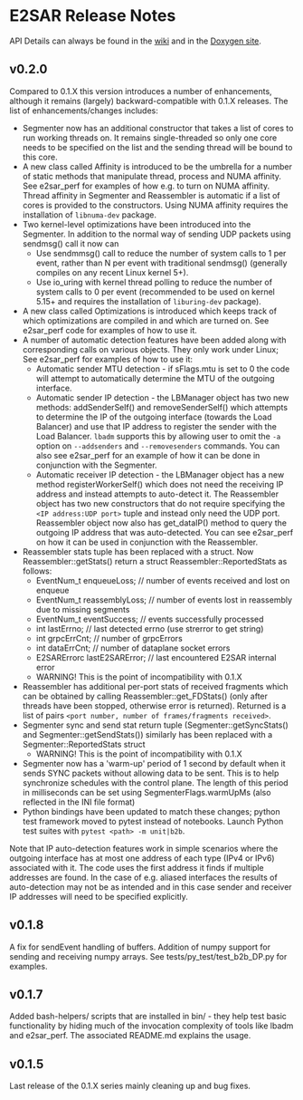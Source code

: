 # E2SAR Release Notes

API Details can always be found in the [wiki](https://github.com/JeffersonLab/E2SAR/wiki) and in the [Doxygen site](https://jeffersonlab.github.io/E2SAR-doc/annotated.html). 

## v0.2.0

Compared to 0.1.X this version introduces a number of enhancements, although it remains (largely) backward-compatible with 0.1.X releases. The list of enhancements/changes includes:

- Segmenter now has an additional constructor that takes a list of cores to run working threads on. It remains single-threaded so only one core needs to be specified on the list and the sending thread will be bound to this core. 
- A new class called Affinity is introduced to be the umbrella for a number of static methods that manipulate thread, process and NUMA affinity. See e2sar_perf for examples of how e.g. to turn on NUMA affinity. Thread affinity in Segmenter and Reassembler is automatic if a list of cores is provided to the constructors. Using NUMA affinity requires the installation of `libnuma-dev` package.
- Two kernel-level optimizations have been introduced into the Segmenter. In addition to the normal way of sending UDP packets using sendmsg() call it now can
    - Use sendmmsg() call to reduce the number of system calls to 1 per event, rather than N per event with traditional sendmsg() (generally compiles on any recent Linux kernel 5+).
    - Use io_uring with kernel thread polling to reduce the number of system calls to 0 per event (recommended to be used on kernel 5.15+ and requires the installation of `liburing-dev` package). 
- A new class called Optimizations is introduced which keeps track of which optimizations are compiled in and which are turned on. See e2sar_perf code for examples of how to use it.
- A number of automatic detection features have been added along with corresponding calls on various objects. They only work under Linux; See e2sar_perf for examples of how to use it:
    - Automatic sender MTU detection - if sFlags.mtu is set to 0 the code will attempt to automatically determine the MTU of the outgoing interface.
    - Automatic sender IP detection - the LBManager object has two new methods: addSenderSelf() and removeSenderSelf() which attempts to determine the IP of the outgoing interface (towards the Load Balancer) and use that IP address to register the sender with the Load Balancer. `lbadm` supports this by allowing user to omit the `-a` option on `--addsenders` and `--removesenders` commands. You can also see e2sar_perf for an example of how it can be done in conjunction with the Segmenter.
    - Automatic receiver IP detection - the LBManager object has a new method registerWorkerSelf() which does not need the receiving IP address and instead attempts to auto-detect it. The Reassembler object has two new constructors that do not require specifying the `<IP address:UDP port>` tuple and instead only need the UDP port. Reassembler object now also has get_dataIP() method to query the outgoing IP address that was auto-detected. You can see e2sar_perf on how it can be used in conjunction with the Reassembler.
- Reassembler stats tuple has been replaced with a struct. Now Reassembler::getStats() return a struct Reassembler::ReportedStats as follows:
    - EventNum_t enqueueLoss;  // number of events received and lost on enqueue
    - EventNum_t reassemblyLoss; // number of events lost in reassembly due to missing segments
    - EventNum_t eventSuccess; // events successfully processed
    - int lastErrno; // last detected errno (use strerror to get string)
    - int grpcErrCnt; // number of grpcErrors 
    - int dataErrCnt; // number of dataplane socket errors
    - E2SARErrorc lastE2SARError;  // last encountered E2SAR internal error
    - WARNING! This is the point of incompatibility with 0.1.X 
- Reassembler has additional per-port stats of received fragments which can be obtained by calling Reassembler::get_FDStats() (only after threads have been stopped, otherwise error is returned). Returned is a list of pairs `<port number, number of frames/fragments received>`.
- Segmenter sync and send stat return tuple (Segmenter::getSyncStats() and Segmenter::getSendStats()) similarly has been replaced with a Segmenter::ReportedStats struct
    - WARNING! This is the point of incompatibility with 0.1.X
- Segmenter now has a 'warm-up' period of 1 second by default when it sends SYNC packets without allowing data to be sent. This is to help synchronize schedules with the control plane. The length of this period in milliseconds can be set using SegmenterFlags.warmUpMs (also reflected in the INI file format)
- Python bindings have been updated to match these changes; python test framework moved to pytest instead of notebooks. Launch Python test suites with `pytest <path> -m unit|b2b`.

Note that IP auto-detection features work in simple scenarios where the outgoing interface has at most one address of each type (IPv4 or IPv6) associated with it. The code uses the first address it finds if multiple addresses are found. In the case of e.g. aliased interfaces the results of auto-detection may not be as intended and in this case sender and receiver IP addresses will need to be specified explicitly.

## v0.1.8

A fix for sendEvent handling of buffers. Addition of numpy support for sending and receiving numpy arrays. See tests/py_test/test_b2b_DP.py for examples.

## v0.1.7
Added bash-helpers/ scripts that are installed in bin/ - they help test basic functionality by hiding much of the invocation complexity of tools like lbadm and e2sar_perf. The associated README.md explains the usage.

## v0.1.5

Last release of the 0.1.X series mainly cleaning up and bug fixes.



